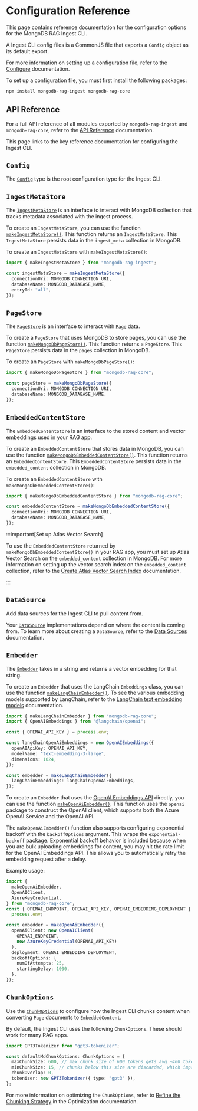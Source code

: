 # Configuration Reference

This page contains reference documentation for the configuration options for the MongoDB RAG Ingest CLI.

A Ingest CLI config files is a CommonJS file that exports a `Config` object as its default export.

For more information on setting up a configuration file, refer to the [Configure](./configure.md) documentation.

To set up a configuration file, you must first install the following packages:

```bash
npm install mongodb-rag-ingest mongodb-rag-core
```

## API Reference

For a full API reference of all modules exported by `mongodb-rag-ingest`
and `mongodb-rag-core`, refer to the [API Reference](../reference/) documentation.

This page links to the key reference documentation for configuring the Ingest CLI.

## `Config`

The [`Config`](../reference/ingest/modules.md#config) type is the root configuration type for the Ingest CLI.

## `IngestMetaStore`

The [`IngestMetaStore`](../reference/ingest/modules.md#ingestmetastore) is an interface to interact with MongoDB collection that tracks metadata associated with the ingest process.

To create an `IngestMetaStore`, you can use the function [`makeIngestMetaStore()`](../reference/ingest/modules.md#makeingestmetastore).
This function returns an `IngestMetaStore`.
This `IngestMetaStore` persists data in the `ingest_meta` collection in MongoDB.

To create an `IngestMetaStore` with `makeIngestMetaStore()`:

```ts
import { makeIngestMetaStore } from "mongodb-rag-ingest";

const ingestMetaStore = makeIngestMetaStore({
  connectionUri: MONGODB_CONNECTION_URI,
  databaseName: MONGODB_DATABASE_NAME,
  entryId: "all",
});
```

## `PageStore`

The [`PageStore`](../reference/core/modules.md#pagestore) is an interface
to interact with [`Page`](../reference/core/modules.md#page) data.

To create a `PageStore` that uses MongoDB to store pages, you can use the function
[`makeMongoDbPageStore()`](../reference/core/modules.md#makemongodbpagestore).
This function returns a `PageStore`. This `PageStore` persists data in the `pages` collection in MongoDB.

To create an `PageStore` with `makeMongoDbPageStore()`:

```ts
import { makeMongoDbPageStore } from "mongodb-rag-core";

const pageStore = makeMongoDbPageStore({
  connectionUri: MONGODB_CONNECTION_URI,
  databaseName: MONGODB_DATABASE_NAME,
});
```

## `EmbeddedContentStore`

The `EmbeddedContentStore` is an interface to the stored content and vector
embeddings used in your RAG app.

To create an `EmbeddedContentStore` that stores data in MongoDB,
you can use the function [`makeMongoDbEmbeddedContentStore()`](../reference/core/modules.md#makemongodbembeddedcontentstore).
This function returns an `EmbeddedContentStore`. This `EmbeddedContentStore` persists data in the `embedded_content` collection in MongoDB.

To create an `EmbeddedContentStore` with `makeMongoDbEmbeddedContentStore()`:

```ts
import { makeMongoDbEmbeddedContentStore } from "mongodb-rag-core";

const embeddedContentStore = makeMongoDbEmbeddedContentStore({
  connectionUri: MONGODB_CONNECTION_URI,
  databaseName: MONGODB_DATABASE_NAME,
});
```

:::important[Set up Atlas Vector Search]

To use the `EmbeddedContentStore` returned by `makeMongoDbEmbeddedContentStore()` in your RAG app,
you must set up Atlas Vector Search on the `embedded_content` collection in MongoDB.
For more information on setting up the vector search index on the `embedded_content` collection,
refer to the [Create Atlas Vector Search Index](../mongodb.md#create-vector-search-index)
documentation.

:::

## `DataSource`

Add data sources for the Ingest CLI to pull content from.

Your [`DataSource`](../reference/core/modules/dataSources.md#datasource) implementations depend on where the content is coming from.
To learn more about creating a `DataSource`, refer to the [Data Sources](./data-sources.md) documentation.

## `Embedder`

The [`Embedder`](../reference/core/namespaces/Embed.md#embedder) takes in a string and returns a vector embedding for that string.

To create an `Embedder` that uses the LangChain `Embeddings` class,
you can use the function [`makeLangChainEmbedder()`](../reference/core/namespaces/Embed.md#makelangchainembedder). To see the various embedding models supported by LangChain, refer to the [LangChain text embedding models](https://js.langchain.com/docs/integrations/text_embedding) documentation.

```ts
import { makeLangChainEmbedder } from "mongodb-rag-core";
import { OpenAIEmbeddings } from "@langchain/openai";

const { OPENAI_API_KEY } = process.env;

const langChainOpenAiEmbeddings = new OpenAIEmbeddings({
  openAIApiKey: OPENAI_API_KEY,
  modelName: "text-embedding-3-large",
  dimensions: 1024,
});

const embedder = makeLangChainEmbedder({
  langChainEmbeddings: langChainOpenAiEmbeddings,
});
```

To create an `Embedder` that uses the [OpenAI Embeddings API](https://platform.openai.com/docs/guides/embeddings) directly,
you can use the function [`makeOpenAiEmbedder()`](../reference/core/namespaces/Embed.md#makeopenaiembedder). This function uses the
`openai` package to construct the OpenAI client, which supports
both the Azure OpenAI Service and the OpenAI API.

The `makeOpenAiEmbedder()` function also supports configuring exponential backoff
with the `backoffOptions` argument. This wraps the `exponential-backoff` package.
Exponential backoff behavior is included because when you are bulk uploading embeddings for content, you
may hit the rate limit for the OpenAI Embeddings API. This allows you to
automatically retry the embedding request after a delay.

Example usage:

```ts
import {
  makeOpenAiEmbedder,
  OpenAIClient,
  AzureKeyCredential,
} from "mongodb-rag-core";
const { OPENAI_ENDPOINT, OPENAI_API_KEY, OPENAI_EMBEDDING_DEPLOYMENT } =
  process.env;

const embedder = makeOpenAiEmbedder({
  openAiClient: new OpenAIClient(
    OPENAI_ENDPOINT,
    new AzureKeyCredential(OPENAI_API_KEY)
  ),
  deployment: OPENAI_EMBEDDING_DEPLOYMENT,
  backoffOptions: {
    numOfAttempts: 25,
    startingDelay: 1000,
  },
});
```

## `ChunkOptions`

Use the [`ChunkOptions`](../reference/core/namespaces/Chunk.md#chunkoptions)
to configure how the Ingest CLI chunks content when converting `Page` documents
to `EmbeddedContent`.

By default, the Ingest CLI uses the following `ChunkOptions`.
These should work for many RAG apps.

```ts
import GPT3Tokenizer from "gpt3-tokenizer";

const defaultMdChunkOptions: ChunkOptions = {
  maxChunkSize: 600, // max chunk size of 600 tokens gets avg ~400 tokens/chunk
  minChunkSize: 15, // chunks below this size are discarded, which improves search quality
  chunkOverlap: 0,
  tokenizer: new GPT3Tokenizer({ type: "gpt3" }),
};
```

For more information on optimizing the `ChunkOptions`, refer to [Refine the Chunking Strategy](./optimize.md#refine-the-chunking-strategy) in the Optimization documentation.

